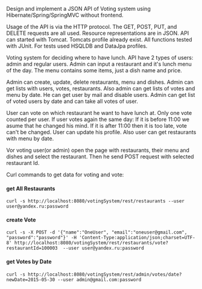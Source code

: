 Design and implement a JSON API of Voting system using Hibernate/Spring/SpringMVC without frontend.

Usage of the API is via the HTTP protocol. The GET, POST, PUT, and DELETE requests are all used. Resource representations are in JSON.
API can started with Tomcat. Tomcats profile already exist. All functions tested with JUnit. For tests used HSQLDB and DataJpa profiles.

Voting system for deciding where to have lunch. 
API have 2 types of users: admin and regular users. 
Admin can input a restaurant and it's lunch menu of the day. 
The menu contains some items, just a dish name and price. 

Admin can create, update, delete restaurants, menu and dishes. 
Admin can get lists with users, votes, restaurants.
Also admin can get lists of votes and menu by date. He can get user by mail and disable users. 
Admin can get list of voted users by date and can take all votes of user.

User can vote on which restaurant he want to have lunch at. Only one vote counted per user.
If user votes again the same day:
If it is before 11:00 we asume that he changed his mind.
If it is after 11:00 then it is too late, vote can't be changed.
User can update his profile. Also user can get restaurants with menu by date.

Vor voting user(or admin) open the page with restaurants, their menu and dishes and select the restaurant. Then he send POST request with selected restaurant Id. 

Curl commands to get data for voting and vote:

#### get All Restaurants
`curl -s http://localhost:8080/votingSystem/rest/restaurants --user user@yandex.ru:password`

#### create Vote
`curl -s -X POST -d '{"name":"OneUser", "email":"oneuser@gmail.com", "password":"password"}' -H 'Content-Type:application/json;charset=UTF-8' http://localhost:8080/votingSystem/rest/restaurants/vote?restaurantId=100003  --user user@yandex.ru:password`

#### get Votes by Date
`curl -s http://localhost:8080/votingSystem/rest/admin/votes/date?newDate=2015-05-30 --user admin@gmail.com:password`

